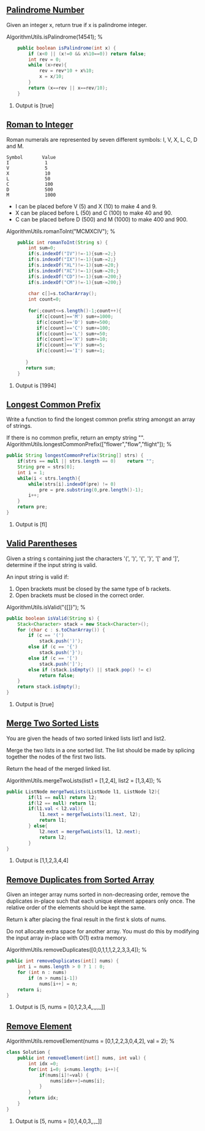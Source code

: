 ## [Palindrome Number](https://leetcode.com/problems/palindrome-number/)
Given an integer x, return true if x is palindrome integer.

AlgorithmUtils.isPalindrome(14541);
%

```java
	public boolean isPalindrome(int x) {
		if (x<0 || (x!=0 && x%10==0)) return false;
		int rev = 0;
		while (x>rev){
			rev = rev*10 + x%10;
			x = x/10;
		}
		return (x==rev || x==rev/10);
	}
```
1. Output is [true]

## [Roman to Integer](https://leetcode.com/problems/roman-to-integer/)
Roman numerals are represented by seven different symbols: I, V, X, L, C, D and M.
```
Symbol       Value
I             1
V             5
X             10
L             50
C             100
D             500
M             1000
```
- I can be placed before V (5) and X (10) to make 4 and 9. 
- X can be placed before L (50) and C (100) to make 40 and 90. 
- C can be placed before D (500) and M (1000) to make 400 and 900.

AlgorithmUtils.romanToInt("MCMXCIV");
%

```java
	public int romanToInt(String s) {
		int sum=0;
		if(s.indexOf("IV")!=-1){sum-=2;}
		if(s.indexOf("IX")!=-1){sum-=2;}
		if(s.indexOf("XL")!=-1){sum-=20;}
		if(s.indexOf("XC")!=-1){sum-=20;}
		if(s.indexOf("CD")!=-1){sum-=200;}
		if(s.indexOf("CM")!=-1){sum-=200;}
		
		char c[]=s.toCharArray();
		int count=0;
		
		for(;count<=s.length()-1;count++){
		   if(c[count]=='M') sum+=1000;
		   if(c[count]=='D') sum+=500;
		   if(c[count]=='C') sum+=100;
		   if(c[count]=='L') sum+=50;
		   if(c[count]=='X') sum+=10;
		   if(c[count]=='V') sum+=5;
		   if(c[count]=='I') sum+=1;
		   
	   }
	   return sum;   
	}
```
1. Output is [1994]

## [Longest Common Prefix](https://leetcode.com/problems/longest-common-prefix/)
Write a function to find the longest common prefix string amongst an array of strings.

If there is no common prefix, return an empty string "".
AlgorithmUtils.longestCommonPrefix(["flower","flow","flight"]);
%

```java
public String longestCommonPrefix(String[] strs) {
    if(strs == null || strs.length == 0)    return "";
    String pre = strs[0];
    int i = 1;
    while(i < strs.length){
        while(strs[i].indexOf(pre) != 0)
            pre = pre.substring(0,pre.length()-1);
        i++;
    }
    return pre;
}
```
1. Output is [fl]

## [Valid Parentheses](https://leetcode.com/problems/valid-parentheses/)
Given a string s containing just the characters '(', ')', '{', '}', '[' and ']', determine if the input string is valid.

An input string is valid if:
1) Open brackets must be closed by the same type of b
rackets.
2) Open brackets must be closed in the correct order.

AlgorithmUtils.isValid("{[]}");
%

```java
public boolean isValid(String s) {
	Stack<Character> stack = new Stack<Character>();
	for (char c : s.toCharArray()) {
		if (c == '(')
			stack.push(')');
		else if (c == '{')
			stack.push('}');
		else if (c == '[')
			stack.push(']');
		else if (stack.isEmpty() || stack.pop() != c)
			return false;
	}
	return stack.isEmpty();
}
```
1. Output is [true]


## [Merge Two Sorted Lists](https://leetcode.com/problems/merge-two-sorted-lists/)
You are given the heads of two sorted linked lists list1 and list2.

Merge the two lists in a one sorted list. The list should be made by splicing together the nodes of the first two lists.

Return the head of the merged linked list.

AlgorithmUtils.mergeTwoLists(list1 = [1,2,4], list2 = [1,3,4]);
%

```java
public ListNode mergeTwoLists(ListNode l1, ListNode l2){
		if(l1 == null) return l2;
		if(l2 == null) return l1;
		if(l1.val < l2.val){
			l1.next = mergeTwoLists(l1.next, l2);
			return l1;
		} else{
			l2.next = mergeTwoLists(l1, l2.next);
			return l2;
		}
}
```
1. Output is [1,1,2,3,4,4]

## [Remove Duplicates from Sorted Array](https://leetcode.com/problems/remove-duplicates-from-sorted-array/)
Given an integer array nums sorted in non-decreasing order, remove the duplicates in-place such that each unique element appears only once. The relative order of the elements should be kept the same.

Return k after placing the final result in the first k slots of nums.

Do not allocate extra space for another array. You must do this by modifying the input array in-place with O(1) extra memory.
 
AlgorithmUtils.removeDuplicates([0,0,1,1,1,2,2,3,3,4]);
%

```java
public int removeDuplicates(int[] nums) {
    int i = nums.length > 0 ? 1 : 0;
    for (int n : nums)
        if (n > nums[i-1])
            nums[i++] = n;
    return i;
}
```
1. Output is [5, nums = [0,1,2,3,4,_,_,_,_,_]]


## [Remove Element](https://leetcode.com/problems/remove-element/)
AlgorithmUtils.removeElement(nums = [0,1,2,2,3,0,4,2], val = 2);
%

```java
class Solution {
    public int removeElement(int[] nums, int val) {
        int idx =0;
        for(int i=0; i<nums.length; i++){
            if(nums[i]!=val) {
				nums[idx++]=nums[i];
			}
        }
        return idx;
    }
}
```
1. Output is [5, nums = [0,1,4,0,3,_,_,_]]

